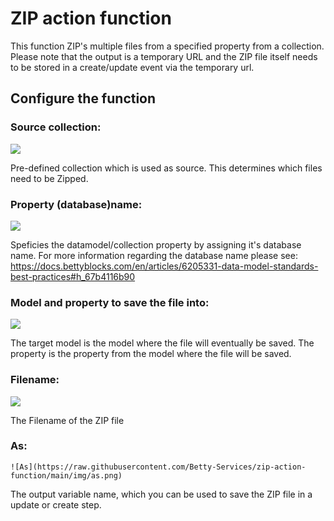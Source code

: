 # ZIP action function

This function ZIP's multiple files from a specified property from a collection. Please note that the output is a temporary URL and the ZIP file itself needs to be stored in a create/update event via the temporary url.

## Configure the function

### Source collection:

![](https://raw.githubusercontent.com/Betty-Services/zip-action-function/main/img/source_collection.png)

Pre-defined collection which is used as source. This determines which files need to be Zipped.

### Property (database)name:

![](https://raw.githubusercontent.com/Betty-Services/zip-action-function/main/img/property_name.png)

Speficies the datamodel/collection property by assigning it's database name. For more information regarding the database name please see: https://docs.bettyblocks.com/en/articles/6205331-data-model-standards-best-practices#h_67b4116b90

### Model and property to save the file into:

![](https://raw.githubusercontent.com/Betty-Services/zip-action-function/main/img/model_property.png)

The target model is the model where the file will eventually be saved. The property is the property from the model where the file will be saved.

### Filename:

![](https://raw.githubusercontent.com/Betty-Services/zip-action-function/main/img/filename.png)

The Filename of the ZIP file

### As:

    ![As](https://raw.githubusercontent.com/Betty-Services/zip-action-function/main/img/as.png)

The output variable name, which you can be used to save the ZIP file in a update or create step.
